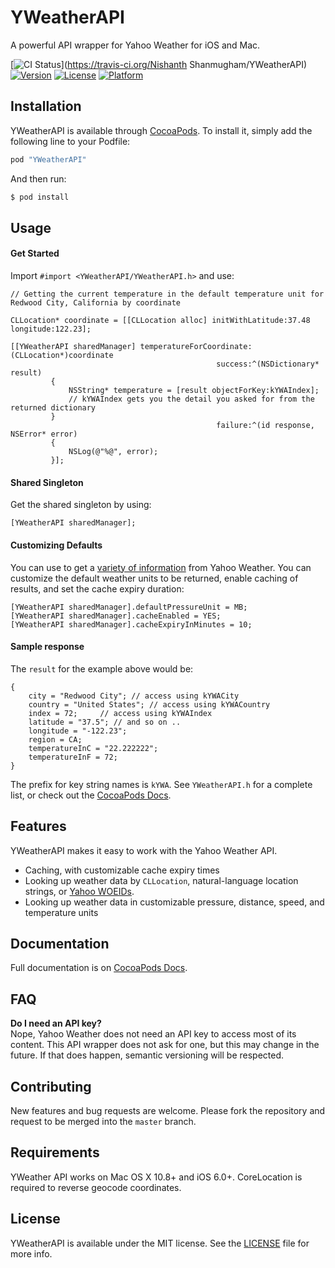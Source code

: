 # YWeatherAPI

A powerful API wrapper for Yahoo Weather for iOS and Mac.

[![CI Status](http://img.shields.io/travis/nishanths/YWeatherAPI.svg?style=flat)](https://travis-ci.org/Nishanth Shanmugham/YWeatherAPI)
[![Version](https://img.shields.io/cocoapods/v/YWeatherAPI.svg?style=flat)](http://cocoapods.org/pods/YWeatherAPI)
[![License](https://img.shields.io/cocoapods/l/YWeatherAPI.svg?style=flat)](http://cocoapods.org/pods/YWeatherAPI)
[![Platform](https://img.shields.io/cocoapods/p/YWeatherAPI.svg?style=flat)](http://cocoapods.org/pods/YWeatherAPI)

## Installation

YWeatherAPI is available through [CocoaPods](http://cocoapods.org). To install
it, simply add the following line to your Podfile:

```ruby
pod "YWeatherAPI"
```

And then run:

```bash
$ pod install
```

## Usage

#### Get Started

Import `#import <YWeatherAPI/YWeatherAPI.h>` and use:

```obj-c
// Getting the current temperature in the default temperature unit for Redwood City, California by coordinate

CLLocation* coordinate = [[CLLocation alloc] initWithLatitude:37.48 longitude:122.23];

[[YWeatherAPI sharedManager] temperatureForCoordinate:(CLLocation*)coordinate
                                              success:^(NSDictionary* result)
         {
             NSString* temperature = [result objectForKey:kYWAIndex]; 
             // kYWAIndex gets you the detail you asked for from the returned dictionary
         }
                                              failure:^(id response, NSError* error)
         {
             NSLog(@"%@", error);
         }];
```

#### Shared Singleton

Get the shared singleton by using:

```obj-c
[YWeatherAPI sharedManager];
``` 
#### Customizing Defaults

You can use to get a [variety of information](http://cocoadocs.org/docsets/YWeatherAPI/) from Yahoo Weather. You can customize the default weather units to be returned, enable caching of results, and set the cache expiry duration:

```obj-c
[YWeatherAPI sharedManager].defaultPressureUnit = MB;
[YWeatherAPI sharedManager].cacheEnabled = YES;
[YWeatherAPI sharedManager].cacheExpiryInMinutes = 10;
```

#### Sample response

The `result` for the example above would be:

```obj-c
{
    city = "Redwood City"; // access using kYWACity
    country = "United States"; // access using kYWACountry
    index = 72; 	// access using kYWAIndex
    latitude = "37.5"; // and so on ..
    longitude = "-122.23";
    region = CA;
    temperatureInC = "22.222222";
    temperatureInF = 72;
}
```
The prefix for key string names is `kYWA`. See `YWeatherAPI.h` for a complete list, or check out the [CocoaPods Docs](http://cocoadocs.org/docsets/YWeatherAPI/).

## Features

YWeatherAPI makes it easy to work with the Yahoo Weather API.

* Caching, with customizable cache expiry times
* Looking up weather data by `CLLocation`, natural-language location strings, or [Yahoo WOEIDs](https://developer.yahoo.com/geo/geoplanet/guide/concepts.html).
* Looking up weather data in customizable pressure, distance, speed, and temperature units

## Documentation

Full documentation is on [CocoaPods Docs](http://cocoadocs.org/docsets/YWeatherAPI/).

## FAQ

**Do I need an API key?**<br>
Nope, Yahoo Weather does not need an API key to access most of its content. This API wrapper does not ask for one, but this may change in the future. If that does happen, semantic versioning will be respected.

## Contributing

New features and bug requests are welcome. Please fork the repository and request to be merged into the `master` branch. 

## Requirements

YWeather API works on Mac OS X 10.8+ and iOS 6.0+. CoreLocation is required to reverse geocode coordinates.

## License

YWeatherAPI is available under the MIT license. See the [LICENSE](https://github.com/nishanths/YWeatherAPI/blob/master/LICENSE) file for more info.
